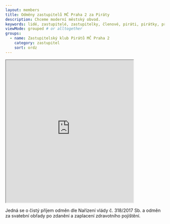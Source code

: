 ```yaml
--- 
layout: members
title: Odměny zastupitelů MČ Praha 2 za Piráty
description: Chceme moderní městský obvod.
keywords: lidé, zastupitelé, zastupitelky, členové, piráti, pirátky, příznivci
viewMode: grouped # or alltogether
groups:
  - name: Zastupitelský klub Pirátů MČ Praha 2
    category: zastupitel
    sort: ordz
---
```


<iframe src="https://docs.google.com/spreadsheets/d/e/2PACX-1vRf-FUPpBFQn9iKAM_LoxoKYAUZ867vFhGXmJjP9bhTnEmMtx5XcjK4wsMNtOvTuEUJEmmZhkuC2qp9/pubhtml?widget=true&amp;headers=false" scrolling="no" width="80%" height="450"></iframe>

Jedná se o čistý příjem odměn dle Nařízení vlády č. 318/2017 Sb. a odměn za svatební obřady po zdanění a zaplacení zdravotního pojištění.
